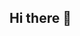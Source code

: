 ## Hi there 👋

<!--
**Dampflokhenni/Dampflokhenni** is a ✨ _special_ ✨ repository because its `README.md` (this file) appears on your GitHub profile.

Here are some ideas to get you started:

- 🔭 I’m currently working on perfecting cronjobs and bash scripts under OSX
- 🌱 I’m currently learning Oracle Cloud Service offerings
- 👯 I’m looking to collaborate on the collection of knowledge beneficial to all who start in IT

- 😄 Pronouns: he/him
- ⚡ Fun fact: Cows can't swim

